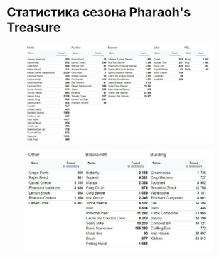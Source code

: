 # Статистика сезона Pharaoh's Treasure

<figure><img src="../.gitbook/assets/image (1) (1) (1).png" alt=""><figcaption></figcaption></figure>

<figure><img src="../.gitbook/assets/image (1) (1) (1) (1).png" alt=""><figcaption></figcaption></figure>
